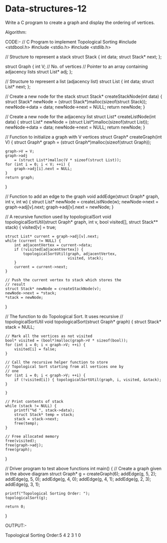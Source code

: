 # Data-structures-12
Write a C program to create a graph and display the ordering of vertices.  

Algorithm:

CODE:-
// C Program to implement Topological Sorting 
#include <stdbool.h> 
#include <stdio.h> 
#include <stdlib.h> 

// Structure to represent a stack 
struct Stack { 
	int data; 
	struct Stack* next; 
}; 

struct Graph { 
	int V; // No. of vertices 
	// Pointer to an array containing adjacency lists 
	struct List* adj; 
}; 

// Structure to represent a list (adjacency list) 
struct List { 
	int data; 
	struct List* next; 
}; 

// Create a new node for the stack 
struct Stack* createStackNode(int data) 
{ 
	struct Stack* newNode 
		= (struct Stack*)malloc(sizeof(struct Stack)); 
	newNode->data = data; 
	newNode->next = NULL; 
	return newNode; 
} 

// Create a new node for the adjacency list 
struct List* createListNode(int data) 
{ 
	struct List* newNode 
		= (struct List*)malloc(sizeof(struct List)); 
	newNode->data = data; 
	newNode->next = NULL; 
	return newNode; 
} 

// Function to initialize a graph with V vertices 
struct Graph* createGraph(int V) 
{ 
	struct Graph* graph = (struct Graph*)malloc(sizeof(struct Graph)); 

	graph->V = V; 
	graph->adj 
		= (struct List*)malloc(V * sizeof(struct List)); 
	for (int i = 0; i < V; ++i) { 
		graph->adj[i].next = NULL; 
	} 
	return graph; 
} 

// Function to add an edge to the graph 
void addEdge(struct Graph* graph, int v, int w) 
{ 
	struct List* newNode = createListNode(w); 
	newNode->next = graph->adj[v].next; 
	graph->adj[v].next = newNode; 
} 

// A recursive function used by topologicalSort 
void topologicalSortUtil(struct Graph* graph, int v, 
						bool visited[], 
						struct Stack** stack) 
{ 
	visited[v] = true; 

	struct List* current = graph->adj[v].next; 
	while (current != NULL) { 
		int adjacentVertex = current->data; 
		if (!visited[adjacentVertex]) { 
			topologicalSortUtil(graph, adjacentVertex, 
								visited, stack); 
		} 
		current = current->next; 
	} 

	// Push the current vertex to stack which stores the 
	// result 
	struct Stack* newNode = createStackNode(v); 
	newNode->next = *stack; 
	*stack = newNode; 
} 

// The function to do Topological Sort. It uses recursive 
// topologicalSortUtil 
void topologicalSort(struct Graph* graph) 
{ 
	struct Stack* stack = NULL; 

	// Mark all the vertices as not visited 
	bool* visited = (bool*)malloc(graph->V * sizeof(bool)); 
	for (int i = 0; i < graph->V; ++i) { 
		visited[i] = false; 
	} 

	// Call the recursive helper function to store 
	// Topological Sort starting from all vertices one by 
	// one 
	for (int i = 0; i < graph->V; ++i) { 
		if (!visited[i]) { topologicalSortUtil(graph, i, visited, &stack); } 

	} 

	// Print contents of stack 
	while (stack != NULL) { 
		printf("%d ", stack->data); 
		struct Stack* temp = stack; 
		stack = stack->next; 
		free(temp); 
	} 

	// Free allocated memory 
	free(visited); 
	free(graph->adj); 
	free(graph); 
} 

// Driver program to test above functions 
int main() 
{ 
	// Create a graph given in the above diagram 
	struct Graph* g = createGraph(6); 
	addEdge(g, 5, 2); 
	addEdge(g, 5, 0); 
	addEdge(g, 4, 0); 
	addEdge(g, 4, 1); 
	addEdge(g, 2, 3); 
	addEdge(g, 3, 1); 

	printf("Topological Sorting Order: "); 
	topologicalSort(g); 

	return 0; 
}

OUTPUT:-

Topological Sorting Order:5 4 2 3 1 0
